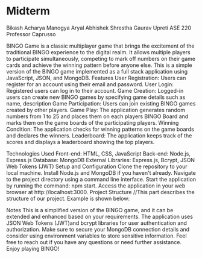 # Midterm
Bikash Acharya 
Manogya Aryal
Abhishek Shrestha
Gaurav Upreti
ASE 220 
Professor Caprusso 


BINGO Game is a classic multiplayer game that brings the excitement of the traditional BINGO experience to the digital realm. It allows multiple players to participate simultaneously, competing to mark off numbers on their game cards and achieve the winning pattern before anyone else. This is a simple version of the BINGO game implemented as a full stack application using JavaScript, JSON, and MongoDB.
Features
User Registration: Users can register for an account using their email and password.
User Login: Registered users can log in to their account.
Game Creation: Logged-in users can create new BINGO games by specifying game details such as name, description
Game Participation: Users can join existing BINGO games created by other players.
Game Play: The application generates random numbers from 1 to 25 and places them on each players BINGO Board and marks them on the game boards of the participating players.
Winning Condition: The application checks for winning patterns on the game boards and declares the winners.
Leaderboard: The application keeps track of the scores and displays a leaderboard showing the top players.

Technologies Used
Front-end: HTML, CSS, JavaScript
Back-end: Node.js, Express.js
Database: MongoDB
External Libraries: Express.js, Bcrypt, JSON Web Tokens (JWT)
Setup and Configuration
Clone the repository to your local machine.
Install Node.js and MongoDB if you haven't already.
Navigate to the project directory using a command line interface.
Start the application by running the command: npm start.
Access the application in your web browser at http://localhost:3000.
Project Structure
//This part describes the structure of our project. Example is shown below: 

Notes
This is a simplified version of the BINGO game, and it can be extended and enhanced based on your requirements.
The application uses JSON Web Tokens (JWT)and bcrypt libraries for user authentication and authorization.
Make sure to secure your MongoDB connection details and consider using environment variables to store sensitive information.
Feel free to reach out if you have any questions or need further assistance. Enjoy playing BINGO!





